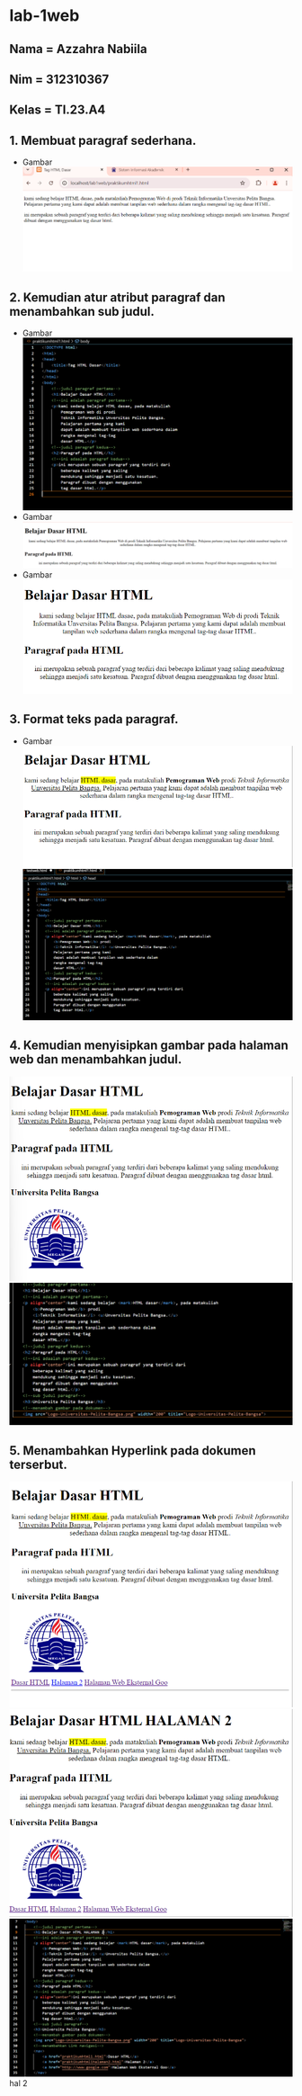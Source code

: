 # lab-1web
## Nama = Azzahra Nabiila
## Nim = 312310367
## Kelas = TI.23.A4
## 1. Membuat paragraf sederhana.
- Gambar
![Img 1](ss/1.png)
## 2. Kemudian atur atribut paragraf dan menambahkan sub judul.
- Gambar
![Img 2](ss/2.png)
- Gambar
![Img 3](ss/3.png)
- Gambar
![Img 4](ss/4.png)
## 3. Format teks pada paragraf.
- Gambar 
![Img 5](ss/5.png)
![Img 6](ss/6.png)
## 4. Kemudian menyisipkan gambar pada halaman web dan menambahkan judul.
![Img 7](ss/7.png)
![Img 8](ss/8.png)
## 5. Menambahkan Hyperlink pada dokumen terserbut.
![Img 9](ss/9.png)
![Img 10](ss/10.png)
![Img 11](ss/11.png) hal 2
